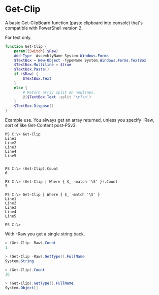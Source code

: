 # Get-Clip
A basic Get-ClipBoard function (paste clipboard into console) that's compatible with PowerShell version 2.

For text only.

```powershell
function Get-Clip {
    param([Switch] $Raw)
    Add-Type -AssemblyName System.Windows.Forms
    $TextBox = New-Object -TypeName System.Windows.Forms.TextBox
    $TextBox.Multiline = $true
    $TextBox.Paste()
    if ($Raw) {
        $TextBox.Text
    }
    else {
        # Return array split on newlines.
        @($TextBox.Text -split '\r?\n')
    }
    $TextBox.Dispose()
}
```

Example use. You always get an array returned, unless you specify -Raw, sort of like Get-Content post-PSv3.

```
PS C:\> Get-Clip
Line1
Line2
Line3
Line4
Line5


PS C:\> (Get-Clip).Count
6

PS C:\> (Get-Clip | Where { $_ -match '\S' }).Count
5

PS C:\> Get-Clip | Where { $_ -match '\S' }
Line1
Line2
Line3
Line4
Line5

PS C:\>
```

With -Raw you get a single string back.

```powershell
> (Get-Clip -Raw).Count
1

> (Get-Clip -Raw).GetType().FullName
System.String

> (Get-Clip).Count
16

> (Get-Clip).GetType().FullName
System.Object[]
```
